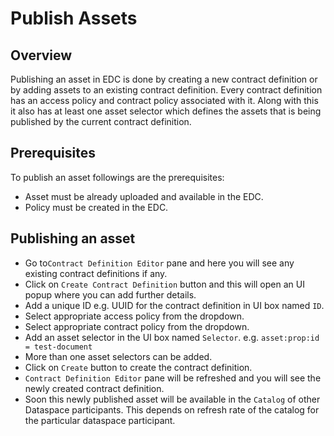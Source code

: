 # Publish Assets

## Overview

Publishing an asset in EDC is done by creating a new contract definition or by adding assets to an existing contract definition. Every contract definition has an access policy and contract policy associated with it. Along with this it also has at least one asset selector which defines the assets that is being published by the current contract definition.

## Prerequisites

To publish an asset followings are the prerequisites:

* Asset must be already uploaded and available in the EDC.
* Policy must be created in the EDC.

## Publishing an asset

* Go to`Contract Definition Editor` pane and here you will see any existing contract definitions if any.
* Click on `Create Contract Definition` button and this will open an UI popup where you can add further details.
* Add a unique ID e.g. UUID for the contract definition in UI box named `ID`.
* Select appropriate access policy from the dropdown.
* Select appropriate contract policy from the dropdown.
* Add an asset selector in the UI box named `Selector`. e.g. `asset:prop:id = test-document`
* More than one asset selectors can be added.
* Click on `Create` button to create the contract definition.
* `Contract Definition Editor` pane will be refreshed and you will see the newly created contract definition.
* Soon this newly published asset will be available in the `Catalog` of other Dataspace participants. This depends on refresh rate of the catalog for the particular dataspace participant.
